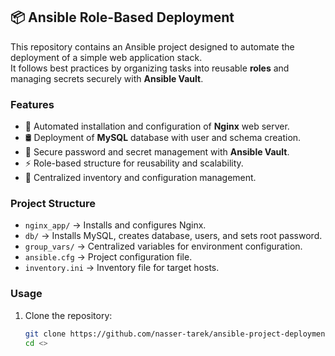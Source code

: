 ## 📦 Ansible Role-Based Deployment

This repository contains an Ansible project designed to automate the deployment of a simple web application stack.  
It follows best practices by organizing tasks into reusable **roles** and managing secrets securely with **Ansible Vault**.

### Features
- 🚀 Automated installation and configuration of **Nginx** web server.
- 🛢️ Deployment of **MySQL** database with user and schema creation.
- 🔑 Secure password and secret management with **Ansible Vault**.
- ⚡ Role-based structure for reusability and scalability.
- 📂 Centralized inventory and configuration management.

### Project Structure
- `nginx_app/` → Installs and configures Nginx.
- `db/` → Installs MySQL, creates database, users, and sets root password.
- `group_vars/` → Centralized variables for environment configuration.
- `ansible.cfg` → Project configuration file.
- `inventory.ini` → Inventory file for target hosts.

### Usage
1. Clone the repository:
   ```bash
   git clone https://github.com/nasser-tarek/ansible-project-deployment
   cd <>
